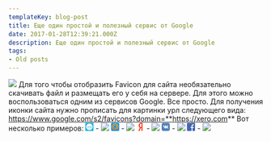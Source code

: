 ```yaml
---
templateKey: blog-post
title: Еще один простой и полезный сервис от Google
date: 2017-01-28T12:39:21.000Z
description: Еще один простой и полезный сервис от Google
tags:
- Old posts
---
```


![](/img/55d0f1d3-a5f6-449b-bde6-bfac7bbc53e5.jpg) Для того чтобы отобразить Favicon для сайта необязательно скачивать файл и размещать его у себя на сервере. Для этого можно воспользоваться одним из сервисов Google.  Все просто. Для получения иконки сайта нужно прописать для картинки урл следующего вида: https://www.google.com/s2/favicons?domain=**https://xero.com** Вот несколько примеров: ![null](9009bc91-1d51-4210-a8ef-d1a8c5ada58a) - <img src="https://www.google.com/s2/favicons?domain=https://xero.com" /> ![null](1c1017f1-2b12-4213-987a-70529192935f) - <img src="https://www.google.com/s2/favicons?domain=https://mail.ru" /> ![null](668ac807-d82f-45c5-909e-72501a097db9) - <img src="https://www.google.com/s2/favicons?domain=https://yandex.ru" /> ![null](7a026c5c-df07-4fc0-b00c-bc704cf27206) - <img src="https://www.google.com/s2/favicons?domain=https://vk.com" /> ![null](20e27c55-b857-4a31-af1b-253c2aed8bc8) - <img src="https://www.google.com/s2/favicons?domain=https://facebook.com" />